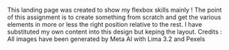 This landing page was created to show my flexbox skills mainly !
The point of this assignment is to create something from scratch and get the various elements in more or less the right position relative to the rest.
I have substituted my own content into this design but keping the layout.
Credits :
All images have been generated by Meta AI with Lima 3.2 and Pexels

